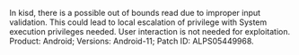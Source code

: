 In kisd, there is a possible out of bounds read due to improper input validation. This could lead to local escalation of privilege with System execution privileges needed. User interaction is not needed for exploitation. Product: Android; Versions: Android-11; Patch ID: ALPS05449968.